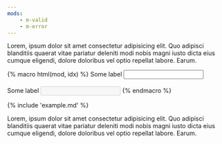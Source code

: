 ```yaml
---
mods:
    - m-valid
    - m-error
---
```


Lorem, ipsum dolor sit amet consectetur adipisicing elit. Quo adipisci blanditiis quaerat vitae pariatur deleniti modi nobis magni iusto dicta eius cumque eligendi, dolore doloribus vel optio repellat labore. Earum.

{% macro html(mod, idx) %}
<label for="input{% if idx %}-{{ idx }}{% endif %}">Some label</label>
<input
    class="b-input {{ mod }}"
    id="input-disabled{% if idx %}-{{ idx }}{% endif %}"
    type="text"
/>
<br /><br />
<label for="input{% if idx %}-{{ idx }}{% endif %}">Some label</label>
<input
    disabled
    class="b-input {{ mod }}"
    id="input-disabled{% if idx %}-{{ idx }}{% endif %}"
    type="text"
/>
{% endmacro %}

{% include 'example.md' %}

Lorem, ipsum dolor sit amet consectetur adipisicing elit. Quo adipisci blanditiis quaerat vitae pariatur deleniti modi nobis magni iusto dicta eius cumque eligendi, dolore doloribus vel optio repellat labore. Earum.
